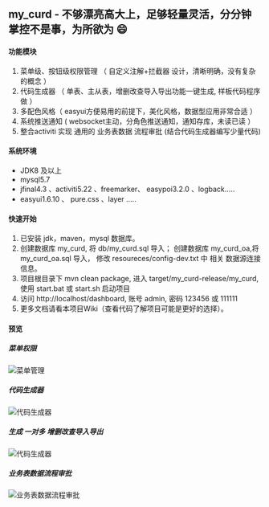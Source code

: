 ## my_curd - 不够漂亮高大上，足够轻量灵活，分分钟掌控不是事，为所欲为 :smile:

#### 功能模块
1. 菜单级、按钮级权限管理 （  自定义注解+拦截器 设计，清晰明确，没有复杂的概念    ）
2. 代码生成器 （ 单表、主从表，增删改查导入导出功能一键生成, 样板代码程序做 ）
3. 多配色风格（ easyui方便易用的前提下，美化风格，数据型应用非常合适 ）
4. 系统推送通知 ( websocket主动，分角色推送通知，通知存库，未读已读 ）
5. 整合activiti 实现 通用的 业务表数据 流程审批 (结合代码生成器编写少量代码)

#### 系统环境
-  JDK8 及以上
-  mysql5.7
-  jfinal4.3 、activiti5.22 、freemarker、 easypoi3.2.0 、logback.....
-  easyui1.6.10 、 pure.css 、layer .....

#### 快速开始
1. 已安装 jdk，maven，mysql 数据库。
2. 创建数据库 my_curd, 将 db/my_curd.sql 导入； 创建数据库 my_curd_oa,将 my_curd_oa.sql 导入，
修改 resoureces/config-dev.txt 中 相关 数据源连接信息。
3. 项目根目录下 mvn clean package, 进入 target/my_curd-release/my_curd, 使用 start.bat 或 start.sh 启动项目
4. 访问 http://localhost/dashboard, 账号 admin, 密码 123456 或 111111
5. 更多文档请看本项目Wiki（查看代码了解项目可能是更好的选择）。

#### 预览
##### 菜单权限
![菜单管理](https://raw.githubusercontent.com/qinyou/my_curd/master/preview/menu.png "menu.png")

##### 代码生成器
![代码生成器](https://raw.githubusercontent.com/qinyou/my_curd/master/preview/gen.png "gen.png")

##### 生成 一对多 增删改查导入导出
![代码生成器](https://raw.githubusercontent.com/qinyou/my_curd/master/preview/1tn.png "1tn.png")

##### 业务表数据流程审批
![业务表数据流程审批](https://raw.githubusercontent.com/qinyou/my_curd/master/preview/process.png "process.png")





